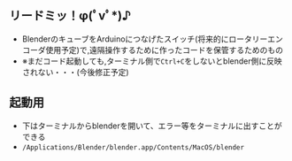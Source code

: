 ## リードミッ！φ(ﾟvﾟ*)♪

- BlenderのキューブをArduinoにつなげたスイッチ(将来的にロータリーエンコーダ使用予定)で,遠隔操作するために作ったコードを保管するためのもの
- ※まだコード起動しても,ターミナル側で`Ctrl+C`をしないとblender側に反映されない・・・(今後修正予定)

## 起動用
 - 下はターミナルからblenderを開いて、エラー等をターミナルに出すことができる
 - `/Applications/Blender/blender.app/Contents/MacOS/blender`
